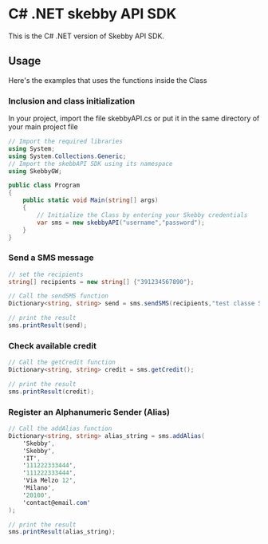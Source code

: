 # C# .NET skebby API SDK

This is the C# .NET version of Skebby API SDK.

## Usage

Here's the examples that uses the functions inside the Class

### Inclusion and class initialization
In your project, import the file skebbyAPI.cs or put it in the same directory of your main project file

```C#
// Import the required libraries
using System;
using System.Collections.Generic;
// Import the skebbAPI SDK using its namespace
using SkebbyGW;

public class Program 
{ 
	public static void Main(string[] args)
	{
		// Initialize the Class by entering your Skebby credentials
		var sms = new skebbyAPI("username","password");
	}
}
```

### Send a SMS message
```C#
// set the recipients
string[] recipients = new string[] {"391234567890"};

// Call the sendSMS function
Dictionary<string, string> send = sms.sendSMS(recipients,"test classe SkebbyAPI via C#");

// print the result
sms.printResult(send);
```

### Check available credit
```C#
// Call the getCredit function
Dictionary<string, string> credit = sms.getCredit();

// print the result
sms.printResult(credit);
```

### Register an Alphanumeric Sender (Alias)
```C#
// Call the addAlias function
Dictionary<string, string> alias_string = sms.addAlias(
	'Skebby',
	'Skebby',
	'IT',
	'111222333444',
	'111222333444',
	'Via Melzo 12',
	'Milano',
	'20100',
	'contact@email.com'
);

// print the result
sms.printResult(alias_string);
```